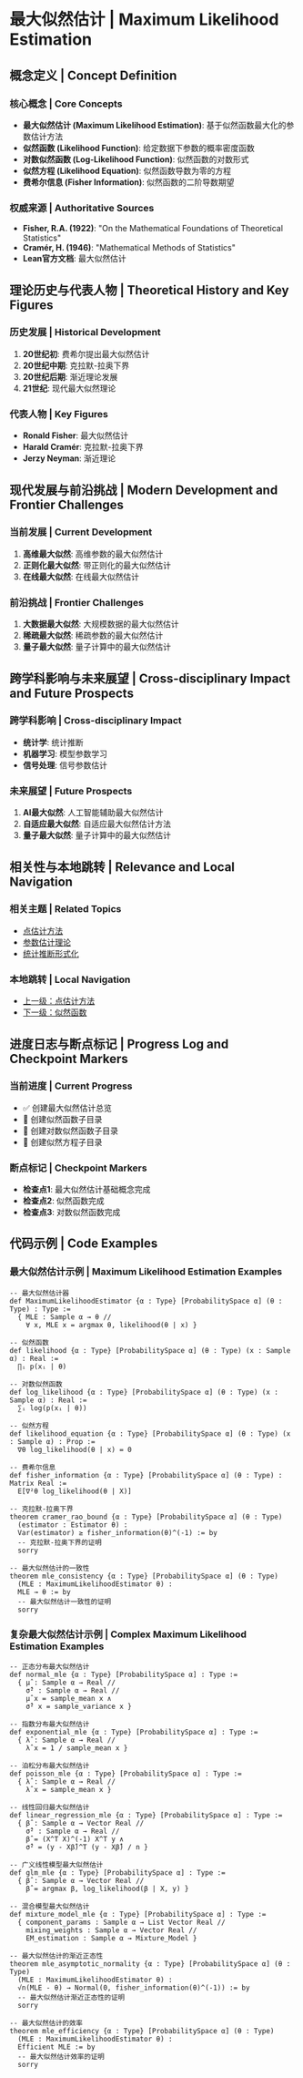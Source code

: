 # 最大似然估计 | Maximum Likelihood Estimation

## 概念定义 | Concept Definition

### 核心概念 | Core Concepts

- **最大似然估计 (Maximum Likelihood Estimation)**: 基于似然函数最大化的参数估计方法
- **似然函数 (Likelihood Function)**: 给定数据下参数的概率密度函数
- **对数似然函数 (Log-Likelihood Function)**: 似然函数的对数形式
- **似然方程 (Likelihood Equation)**: 似然函数导数为零的方程
- **费希尔信息 (Fisher Information)**: 似然函数的二阶导数期望

### 权威来源 | Authoritative Sources

- **Fisher, R.A. (1922)**: "On the Mathematical Foundations of Theoretical Statistics"
- **Cramér, H. (1946)**: "Mathematical Methods of Statistics"
- **Lean官方文档**: 最大似然估计

## 理论历史与代表人物 | Theoretical History and Key Figures

### 历史发展 | Historical Development

1. **20世纪初**: 费希尔提出最大似然估计
2. **20世纪中期**: 克拉默-拉奥下界
3. **20世纪后期**: 渐近理论发展
4. **21世纪**: 现代最大似然理论

### 代表人物 | Key Figures

- **Ronald Fisher**: 最大似然估计
- **Harald Cramér**: 克拉默-拉奥下界
- **Jerzy Neyman**: 渐近理论

## 现代发展与前沿挑战 | Modern Development and Frontier Challenges

### 当前发展 | Current Development

1. **高维最大似然**: 高维参数的最大似然估计
2. **正则化最大似然**: 带正则化的最大似然估计
3. **在线最大似然**: 在线最大似然估计

### 前沿挑战 | Frontier Challenges

1. **大数据最大似然**: 大规模数据的最大似然估计
2. **稀疏最大似然**: 稀疏参数的最大似然估计
3. **量子最大似然**: 量子计算中的最大似然估计

## 跨学科影响与未来展望 | Cross-disciplinary Impact and Future Prospects

### 跨学科影响 | Cross-disciplinary Impact

- **统计学**: 统计推断
- **机器学习**: 模型参数学习
- **信号处理**: 信号参数估计

### 未来展望 | Future Prospects

1. **AI最大似然**: 人工智能辅助最大似然估计
2. **自适应最大似然**: 自适应最大似然估计方法
3. **量子最大似然**: 量子计算中的最大似然估计

## 相关性与本地跳转 | Relevance and Local Navigation

### 相关主题 | Related Topics

- [点估计方法](../01-总览.md)
- [参数估计理论](../../01-总览.md)
- [统计推断形式化](../../../01-总览.md)

### 本地跳转 | Local Navigation

- [上一级：点估计方法](../01-总览.md)
- [下一级：似然函数](03-似然函数/01-总览.md)

## 进度日志与断点标记 | Progress Log and Checkpoint Markers

### 当前进度 | Current Progress

- ✅ 创建最大似然估计总览
- 🔄 创建似然函数子目录
- 🔄 创建对数似然函数子目录
- 🔄 创建似然方程子目录

### 断点标记 | Checkpoint Markers

- **检查点1**: 最大似然估计基础概念完成
- **检查点2**: 似然函数完成
- **检查点3**: 对数似然函数完成

## 代码示例 | Code Examples

### 最大似然估计示例 | Maximum Likelihood Estimation Examples

```lean
-- 最大似然估计器
def MaximumLikelihoodEstimator {α : Type} [ProbabilitySpace α] (θ : Type) : Type :=
  { MLE : Sample α → θ //
    ∀ x, MLE x = argmax θ, likelihood(θ | x) }

-- 似然函数
def likelihood {α : Type} [ProbabilitySpace α] (θ : Type) (x : Sample α) : Real :=
  ∏ᵢ p(xᵢ | θ)

-- 对数似然函数
def log_likelihood {α : Type} [ProbabilitySpace α] (θ : Type) (x : Sample α) : Real :=
  ∑ᵢ log(p(xᵢ | θ))

-- 似然方程
def likelihood_equation {α : Type} [ProbabilitySpace α] (θ : Type) (x : Sample α) : Prop :=
  ∇θ log_likelihood(θ | x) = 0

-- 费希尔信息
def fisher_information {α : Type} [ProbabilitySpace α] (θ : Type) : Matrix Real :=
  E[∇²θ log_likelihood(θ | X)]

-- 克拉默-拉奥下界
theorem cramer_rao_bound {α : Type} [ProbabilitySpace α] (θ : Type)
  (estimator : Estimator θ) :
  Var(estimator) ≥ fisher_information(θ)^(-1) := by
  -- 克拉默-拉奥下界的证明
  sorry

-- 最大似然估计的一致性
theorem mle_consistency {α : Type} [ProbabilitySpace α] (θ : Type)
  (MLE : MaximumLikelihoodEstimator θ) :
  MLE → θ := by
  -- 最大似然估计一致性的证明
  sorry
```

### 复杂最大似然估计示例 | Complex Maximum Likelihood Estimation Examples

```lean
-- 正态分布最大似然估计
def normal_mle {α : Type} [ProbabilitySpace α] : Type :=
  { μ̂ : Sample α → Real //
    σ̂² : Sample α → Real //
    μ̂ x = sample_mean x ∧
    σ̂² x = sample_variance x }

-- 指数分布最大似然估计
def exponential_mle {α : Type} [ProbabilitySpace α] : Type :=
  { λ̂ : Sample α → Real //
    λ̂ x = 1 / sample_mean x }

-- 泊松分布最大似然估计
def poisson_mle {α : Type} [ProbabilitySpace α] : Type :=
  { λ̂ : Sample α → Real //
    λ̂ x = sample_mean x }

-- 线性回归最大似然估计
def linear_regression_mle {α : Type} [ProbabilitySpace α] : Type :=
  { β̂ : Sample α → Vector Real //
    σ̂² : Sample α → Real //
    β̂ = (X^T X)^(-1) X^T y ∧
    σ̂² = (y - Xβ̂)^T (y - Xβ̂) / n }

-- 广义线性模型最大似然估计
def glm_mle {α : Type} [ProbabilitySpace α] : Type :=
  { β̂ : Sample α → Vector Real //
    β̂ = argmax β, log_likelihood(β | X, y) }

-- 混合模型最大似然估计
def mixture_model_mle {α : Type} [ProbabilitySpace α] : Type :=
  { component_params : Sample α → List Vector Real //
    mixing_weights : Sample α → Vector Real //
    EM_estimation : Sample α → Mixture_Model }

-- 最大似然估计的渐近正态性
theorem mle_asymptotic_normality {α : Type} [ProbabilitySpace α] (θ : Type)
  (MLE : MaximumLikelihoodEstimator θ) :
  √n(MLE - θ) → Normal(0, fisher_information(θ)^(-1)) := by
  -- 最大似然估计渐近正态性的证明
  sorry

-- 最大似然估计的效率
theorem mle_efficiency {α : Type} [ProbabilitySpace α] (θ : Type)
  (MLE : MaximumLikelihoodEstimator θ) :
  Efficient MLE := by
  -- 最大似然估计效率的证明
  sorry
```
